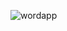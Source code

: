 ![wordapp](https://github.com/abhishekd76/Component-1-Lab-Exercis/assets/117585209/9452c6b2-f5e0-4e7a-a5d8-8d0798aeb6c1)
